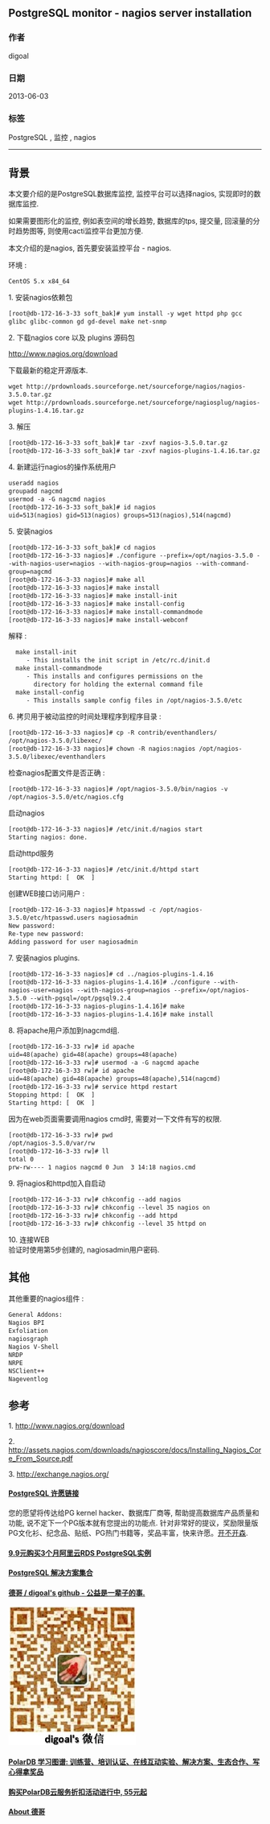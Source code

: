 ## PostgreSQL monitor - nagios server installation  
         
### 作者         
digoal          
            
### 日期          
2013-06-03                                    
          
### 标签                                                                                                                          
PostgreSQL , 监控 , nagios        
        
----          
        
## 背景    
本文要介绍的是PostgreSQL数据库监控, 监控平台可以选择nagios, 实现即时的数据库监控.  
  
如果需要图形化的监控, 例如表空间的增长趋势, 数据库的tps, 提交量, 回滚量的分时趋势图等, 则使用cacti监控平台更加方便.  
  
本文介绍的是nagios, 首先要安装监控平台 - nagios.  
  
环境 :   
  
```  
CentOS 5.x x84_64  
```  
  
1\. 安装nagios依赖包  
  
```  
[root@db-172-16-3-33 soft_bak]# yum install -y wget httpd php gcc glibc glibc-common gd gd-devel make net-snmp  
```  
  
2\. 下载nagios core 以及 plugins 源码包  
  
http://www.nagios.org/download  
  
下载最新的稳定开源版本.  
  
```  
wget http://prdownloads.sourceforge.net/sourceforge/nagios/nagios-3.5.0.tar.gz  
wget http://prdownloads.sourceforge.net/sourceforge/nagiosplug/nagios-plugins-1.4.16.tar.gz  
```  
  
3\. 解压  
  
```  
[root@db-172-16-3-33 soft_bak]# tar -zxvf nagios-3.5.0.tar.gz  
[root@db-172-16-3-33 soft_bak]# tar -zxvf nagios-plugins-1.4.16.tar.gz  
```  
  
4\. 新建运行nagios的操作系统用户  
  
```  
useradd nagios  
groupadd nagcmd  
usermod -a -G nagcmd nagios  
[root@db-172-16-3-33 soft_bak]# id nagios  
uid=513(nagios) gid=513(nagios) groups=513(nagios),514(nagcmd)  
```  
  
5\. 安装nagios  
  
```  
[root@db-172-16-3-33 soft_bak]# cd nagios  
[root@db-172-16-3-33 nagios]# ./configure --prefix=/opt/nagios-3.5.0 --with-nagios-user=nagios --with-nagios-group=nagios --with-command-group=nagcmd  
[root@db-172-16-3-33 nagios]# make all  
[root@db-172-16-3-33 nagios]# make install  
[root@db-172-16-3-33 nagios]# make install-init  
[root@db-172-16-3-33 nagios]# make install-config  
[root@db-172-16-3-33 nagios]# make install-commandmode  
[root@db-172-16-3-33 nagios]# make install-webconf  
```  
  
解释 :   
  
```  
  make install-init  
     - This installs the init script in /etc/rc.d/init.d  
  make install-commandmode  
     - This installs and configures permissions on the  
       directory for holding the external command file  
  make install-config  
     - This installs sample config files in /opt/nagios-3.5.0/etc  
```  
  
6\. 拷贝用于被动监控的时间处理程序到程序目录 :   
  
```  
[root@db-172-16-3-33 nagios]# cp -R contrib/eventhandlers/ /opt/nagios-3.5.0/libexec/  
[root@db-172-16-3-33 nagios]# chown -R nagios:nagios /opt/nagios-3.5.0/libexec/eventhandlers  
```  
  
检查nagios配置文件是否正确 :   
  
```  
[root@db-172-16-3-33 nagios]# /opt/nagios-3.5.0/bin/nagios -v /opt/nagios-3.5.0/etc/nagios.cfg  
```  
  
启动nagios  
  
```  
[root@db-172-16-3-33 nagios]# /etc/init.d/nagios start  
Starting nagios: done.  
```  
  
启动httpd服务  
  
```  
[root@db-172-16-3-33 nagios]# /etc/init.d/httpd start  
Starting httpd: [  OK  ]  
```  
  
创建WEB接口访问用户 :   
  
```  
[root@db-172-16-3-33 nagios]# htpasswd -c /opt/nagios-3.5.0/etc/htpasswd.users nagiosadmin  
New password:   
Re-type new password:   
Adding password for user nagiosadmin  
```  
  
7\. 安装nagios plugins.  
  
```  
[root@db-172-16-3-33 nagios]# cd ../nagios-plugins-1.4.16  
[root@db-172-16-3-33 nagios-plugins-1.4.16]# ./configure --with-nagios-user=nagios --with-nagios-group=nagios --prefix=/opt/nagios-3.5.0 --with-pgsql=/opt/pgsql9.2.4  
[root@db-172-16-3-33 nagios-plugins-1.4.16]# make  
[root@db-172-16-3-33 nagios-plugins-1.4.16]# make install  
```  
  
8\. 将apache用户添加到nagcmd组.  
  
```  
[root@db-172-16-3-33 rw]# id apache  
uid=48(apache) gid=48(apache) groups=48(apache)  
[root@db-172-16-3-33 rw]# usermod -a -G nagcmd apache  
[root@db-172-16-3-33 rw]# id apache  
uid=48(apache) gid=48(apache) groups=48(apache),514(nagcmd)  
[root@db-172-16-3-33 rw]# service httpd restart  
Stopping httpd: [  OK  ]  
Starting httpd: [  OK  ]  
```  
  
因为在web页面需要调用nagios cmd时, 需要对一下文件有写的权限.  
  
```  
[root@db-172-16-3-33 rw]# pwd  
/opt/nagios-3.5.0/var/rw  
[root@db-172-16-3-33 rw]# ll  
total 0  
prw-rw---- 1 nagios nagcmd 0 Jun  3 14:18 nagios.cmd  
```  
  
9\. 将nagios和httpd加入自启动  
  
```  
[root@db-172-16-3-33 rw]# chkconfig --add nagios  
[root@db-172-16-3-33 rw]# chkconfig --level 35 nagios on  
[root@db-172-16-3-33 rw]# chkconfig --add httpd  
[root@db-172-16-3-33 rw]# chkconfig --level 35 httpd on  
```  
  
10\. 连接WEB  
验证时使用第5步创建的, nagiosadmin用户密码.  
  
## 其他  
其他重要的nagios组件 :   
  
```  
General Addons:  
Nagios BPI  
Exfoliation  
nagiosgraph  
Nagios V-Shell  
NRDP  
NRPE  
NSClient++  
Nageventlog  
```  
  
## 参考  
1\. http://www.nagios.org/download  
  
2\. http://assets.nagios.com/downloads/nagioscore/docs/Installing_Nagios_Core_From_Source.pdf  
  
3\. http://exchange.nagios.org/  
                                                              
                                                                      
                            
  
  
  
  
  
  
  
  
  
  
  
  
  
  
  
  
  
  
  
  
  
  
  
  
  
  
  
  
  
  
  
  
  
  
  
  
  
  
  
  
  
  
  
  
  
  
  
  
  
  
  
  
  
  
  
  
  
  
  
  
  
  
  
  
  
  
  
  
  
  
  
  
  
#### [PostgreSQL 许愿链接](https://github.com/digoal/blog/issues/76 "269ac3d1c492e938c0191101c7238216")
您的愿望将传达给PG kernel hacker、数据库厂商等, 帮助提高数据库产品质量和功能, 说不定下一个PG版本就有您提出的功能点. 针对非常好的提议，奖励限量版PG文化衫、纪念品、贴纸、PG热门书籍等，奖品丰富，快来许愿。[开不开森](https://github.com/digoal/blog/issues/76 "269ac3d1c492e938c0191101c7238216").  
  
  
#### [9.9元购买3个月阿里云RDS PostgreSQL实例](https://www.aliyun.com/database/postgresqlactivity "57258f76c37864c6e6d23383d05714ea")
  
  
#### [PostgreSQL 解决方案集合](https://yq.aliyun.com/topic/118 "40cff096e9ed7122c512b35d8561d9c8")
  
  
#### [德哥 / digoal's github - 公益是一辈子的事.](https://github.com/digoal/blog/blob/master/README.md "22709685feb7cab07d30f30387f0a9ae")
  
  
![digoal's wechat](../pic/digoal_weixin.jpg "f7ad92eeba24523fd47a6e1a0e691b59")
  
  
#### [PolarDB 学习图谱: 训练营、培训认证、在线互动实验、解决方案、生态合作、写心得拿奖品](https://www.aliyun.com/database/openpolardb/activity "8642f60e04ed0c814bf9cb9677976bd4")
  
  
#### [购买PolarDB云服务折扣活动进行中, 55元起](https://www.aliyun.com/activity/new/polardb-yunparter?userCode=bsb3t4al "e0495c413bedacabb75ff1e880be465a")
  
  
#### [About 德哥](https://github.com/digoal/blog/blob/master/me/readme.md "a37735981e7704886ffd590565582dd0")
  
